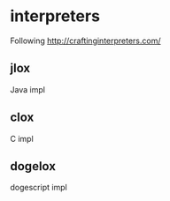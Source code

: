 # interpreters

Following http://craftinginterpreters.com/

## jlox

Java impl

## clox

C impl

## dogelox

dogescript impl
